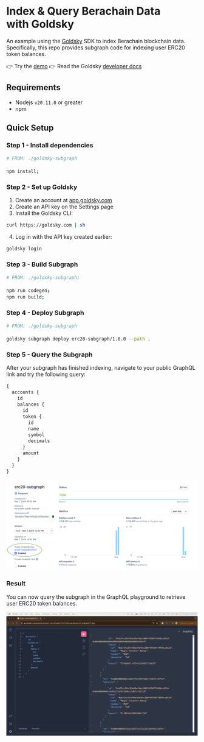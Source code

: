 # Index & Query Berachain Data with Goldsky

An example using the [Goldsky](https://goldsky.com/) SDK to index Berachain blockchain data. Specifically, this repo provides subgraph code for indexing user ERC20 token balances.

👉 Try the [demo](https://api.goldsky.com/api/public/project_clteviu2hajla01r51uil7cp5/subgraphs/erc20-subgraph/1.0.0/gn)
👉 Read the Goldsky [developer docs](https://docs.goldsky.com/introduction)

## Requirements

- Nodejs `v20.11.0` or greater
- npm

## Quick Setup

### Step 1 - Install dependencies

```bash
# FROM: ./goldsky-subgraph

npm install;
```

### Step 2 - Set up Goldsky

1. Create an account at [app.goldsky.com](https://app.goldsky.com)
2. Create an API key on the Settings page
3. Install the Goldsky CLI:

```bash
curl https://goldsky.com | sh
```

4. Log in with the API key created earlier:

```bash
goldsky login
```

### Step 3 - Build Subgraph

```bash
# FROM: ./goldsky-subgraph;

npm run codegen;
npm run build;
```

### Step 4 - Deploy Subgraph

```bash
# FROM: ./goldsky-subgraph

goldsky subgraph deploy erc20-subgraph/1.0.0 --path .
```

### Step 5 - Query the Subgraph

After your subgraph has finished indexing, navigate to your public GraphQL link and try the following query:

```
{
  accounts {
    id
    balances {
      id
      token {
        id
        name
        symbol
        decimals
      }
      amount
    }
  }
}
```

![image](./README/goldsky-dashboard.png)

### Result

You can now query the subgraph in the GraphQL playground to retrieve user ERC20 token balances.

![image](./README/goldsky-playground.png)
